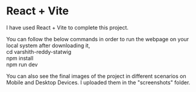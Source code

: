 # React + Vite

I have used React + Vite to complete this project.

You can follow the below commands in order to run the webpage on your local system after downloading it,
<br>
cd varshith-reddy-statwig
<br>
npm install
<br>
npm run dev

You can also see the final images of the project in different scenarios on Mobile and Desktop Devices.
I uploaded them in the "screenshots" folder.
